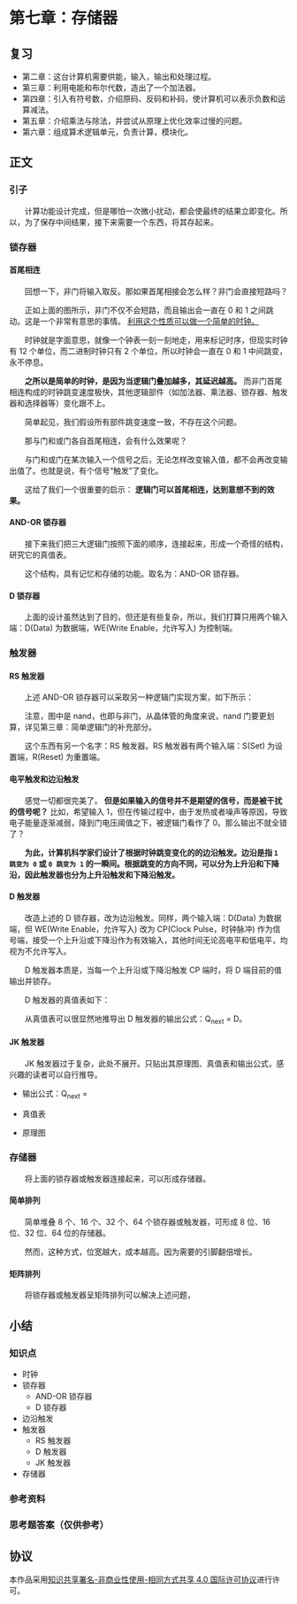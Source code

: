 # 第七章：存储器

## 复习

- 第二章：这台计算机需要供能，输入，输出和处理过程。
- 第三章：利用电能和布尔代数，造出了一个加法器。
- 第四章：引入有符号数，介绍原码、反码和补码，使计算机可以表示负数和运算减法。
- 第五章：介绍乘法与除法，并尝试从原理上优化效率过慢的问题。
- 第六章：组成算术逻辑单元，负责计算，模块化。

## 正文

### 引子

　　计算功能设计完成，但是哪怕一次微小扰动，都会使最终的结果立即变化。所以，为了保存中间结果，接下来需要一个东西，将其存起来。

### 锁存器

#### 首尾相连

　　回想一下，非门将输入取反。那如果首尾相接会怎么样？非门会直接短路吗？



　　正如上面的图所示，非门不仅不会短路，而且输出会一直在 0 和 1 之间跳动。这是一个非常有意思的事情。 <u>利用这个性质可以做一个简单的时钟。</u>

　　时钟就是字面意思，就像一个钟表一刻一刻地走，用来标记时序，但现实时钟有 12 个单位，而二进制时钟只有 2 个单位，所以时钟会一直在 0 和 1 中间跳变，永不停息。

　　**之所以是简单的时钟，是因为当逻辑门叠加越多，其延迟越高。** 而非门首尾相连构成的时钟跳变速度极快，其他逻辑部件（如加法器、乘法器、锁存器、触发器和选择器等）变化跟不上。

　　简单起见，我们假设所有部件跳变速度一致，不存在这个问题。



　　那与门和或门各自首尾相连，会有什么效果呢？



　　与门和或门在某次输入一个信号之后，无论怎样改变输入值，都不会再改变输出值了。也就是说，有个信号“触发”了变化。

　　这给了我们一个很重要的启示： **逻辑门可以首尾相连，达到意想不到的效果。**

#### AND-OR 锁存器

　　接下来我们把三大逻辑门按照下面的顺序，连接起来，形成一个奇怪的结构，研究它的真值表。



　　这个结构，具有记忆和存储的功能。取名为：AND-OR 锁存器。

#### D 锁存器

　　上面的设计虽然达到了目的，但还是有些复杂，所以，我们打算只用两个输入端：D(Data) 为数据端，WE(Write Enable，允许写入) 为控制端。



### 触发器

#### RS 触发器

　　上述 AND-OR 锁存器可以采取另一种逻辑门实现方案，如下所示：



　　注意，图中是 nand，也即与非门，从晶体管的角度来说，nand 门要更划算，详见第三章：简单逻辑门的补充部分。

　　这个东西有另一个名字：RS 触发器。RS 触发器有两个输入端：S(Set) 为设置端，R(Reset) 为重置端。

#### 电平触发和边沿触发

　　感觉一切都很完美了。 **但是如果输入的信号并不是期望的信号，而是被干扰的信号呢？** 比如，希望输入 1，但在传输过程中，由于发热或者噪声等原因，导致电子能量逐渐减弱，降到门电压阈值之下，被逻辑门看作了 0。那么输出不就全错了？

　　**为此，计算机科学家们设计了根据时钟跳变变化的的边沿触发。边沿是指 `1 跳变为 0` 或 `0 跳变为 1` 的一瞬间。根据跳变的方向不同，可以分为上升沿和下降沿，因此触发器也分为上升沿触发和下降沿触发。**

#### D 触发器

　　改造上述的 D 锁存器，改为边沿触发。同样，两个输入端：D(Data) 为数据端，但 WE(Write Enable，允许写入) 改为 CP(Clock Pulse，时钟脉冲) 作为信号端，接受一个上升沿或下降沿作为有效输入，其他时间无论高电平和低电平，均视为不允许写入。

　　D 触发器本质是，当每一个上升沿或下降沿触发 CP 端时，将 D 端目前的值输出并锁存。



　　D 触发器的真值表如下：



　　从真值表可以很显然地推导出 D 触发器的输出公式：Q<sub>next</sub> = D。

#### JK 触发器

　　JK 触发器过于复杂，此处不展开。只贴出其原理图、真值表和输出公式，感兴趣的读者可以自行推导。

- 输出公式：Q<sub>next</sub> =
- 真值表



- 原理图



### 存储器

　　将上面的锁存器或触发器连接起来，可以形成存储器。

#### 简单排列

　　简单堆叠 8 个、16 个、32 个、64 个锁存器或触发器，可形成 8 位、16 位、32 位、64 位的存储器。



　　然而，这种方式，位宽越大，成本越高。因为需要的引脚翻倍增长。

#### 矩阵排列

　　将锁存器或触发器呈矩阵排列可以解决上述问题，

## 小结

### 知识点

- 时钟
- 锁存器
  - AND-OR 锁存器
  - D 锁存器
- 边沿触发
- 触发器
  - RS 触发器
  - D 触发器
  - JK 触发器
- 存储器

### 参考资料

### 思考题答案（仅供参考）

## 协议

本作品采用[知识共享署名-非商业性使用-相同方式共享 4.0 国际许可协议](https://creativecommons.org/licenses/by-nc-sa/4.0/deed.zh)进行许可。
